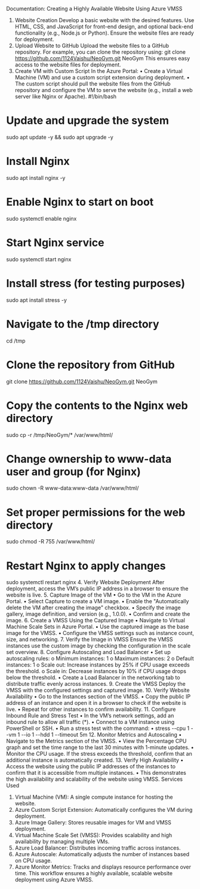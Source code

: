 Documentation: Creating a Highly Available Website Using Azure VMSS
1. Website Creation
Develop a basic website with the desired features. Use HTML, CSS, and JavaScript for front-end design, and optional back-end functionality (e.g., Node.js or Python). Ensure the website files are ready for deployment.
2. Upload Website to GitHub
Upload the website files to a GitHub repository. For example, you can clone the repository using:
git clone https://github.com/1124Vaishu/NeoGym.git NeoGym
This ensures easy access to the website files for deployment.
3. Create VM with Custom Script
In the Azure Portal:
•	Create a Virtual Machine (VM) and use a custom script extension during deployment.
•	The custom script should pull the website files from the GitHub repository and configure the VM to serve the website (e.g., install a web server like Nginx or Apache).
#!/bin/bash
# Update and upgrade the system
sudo apt update -y && sudo apt upgrade -y

# Install Nginx
sudo apt install nginx -y

# Enable Nginx to start on boot
sudo systemctl enable nginx

# Start Nginx service
sudo systemctl start nginx

# Install stress (for testing purposes)
sudo apt install stress -y

# Navigate to the /tmp directory
cd /tmp

# Clone the repository from GitHub
git clone https://github.com/1124Vaishu/NeoGym.git NeoGym

# Copy the contents to the Nginx web directory
sudo cp -r /tmp/NeoGym/* /var/www/html/

# Change ownership to www-data user and group (for Nginx)
sudo chown -R www-data:www-data /var/www/html/

# Set proper permissions for the web directory
sudo chmod -R 755 /var/www/html/

# Restart Nginx to apply changes
sudo systemctl restart nginx
4. Verify Website Deployment
After deployment, access the VM’s public IP address in a browser to ensure the website is live.
5. Capture Image of the VM
•	Go to the VM in the Azure Portal.
•	Select Capture to create a VM image.
•	Enable the "Automatically delete the VM after creating the image" checkbox.
•	Specify the image gallery, image definition, and version (e.g., 1.0.0).
•	Confirm and create the image.
6. Create a VMSS Using the Captured Image
•	Navigate to Virtual Machine Scale Sets in Azure Portal.
•	Use the captured image as the base image for the VMSS.
•	Configure the VMSS settings such as instance count, size, and networking.
7. Verify the Image in VMSS
Ensure the VMSS instances use the custom image by checking the configuration in the scale set overview.
8. Configure Autoscaling and Load Balancer
•	Set up autoscaling rules: 
o	Minimum instances: 1
o	Maximum instances: 2
o	Default instances: 1
o	Scale out: Increase instances by 25% if CPU usage exceeds the threshold.
o	Scale in: Decrease instances by 10% if CPU usage drops below the threshold.
•	Create a Load Balancer in the networking tab to distribute traffic evenly across instances.
9. Create the VMSS
Deploy the VMSS with the configured settings and captured image.
10. Verify Website Availability
•	Go to the Instances section of the VMSS.
•	Copy the public IP address of an instance and open it in a browser to check if the website is live.
•	Repeat for other instances to confirm availability.
11. Configure Inbound Rule and Stress Test
•	In the VM’s network settings, add an inbound rule to allow all traffic (*).
•	Connect to a VM instance using PowerShell or SSH.
•	Run a stress test with the command: 
•	stress --cpu 1 --vm 1 --io 1 --hdd 1 --timeout 5m
12. Monitor Metrics and Autoscaling
•	Navigate to the Metrics section of the VMSS.
•	View the Percentage CPU graph and set the time range to the last 30 minutes with 1-minute updates.
•	Monitor the CPU usage. If the stress exceeds the threshold, confirm that an additional instance is automatically created.
13. Verify High Availability
•	Access the website using the public IP addresses of the instances to confirm that it is accessible from multiple instances.
•	This demonstrates the high availability and scalability of the website using VMSS.
Services Used
1.	Virtual Machine (VM): A single compute instance for hosting the website.
2.	Azure Custom Script Extension: Automatically configures the VM during deployment.
3.	Azure Image Gallery: Stores reusable images for VM and VMSS deployment.
4.	Virtual Machine Scale Set (VMSS): Provides scalability and high availability by managing multiple VMs.
5.	Azure Load Balancer: Distributes incoming traffic across instances.
6.	Azure Autoscale: Automatically adjusts the number of instances based on CPU usage.
7.	Azure Monitor Metrics: Tracks and displays resource performance over time.
This workflow ensures a highly available, scalable website deployment using Azure VMSS.

